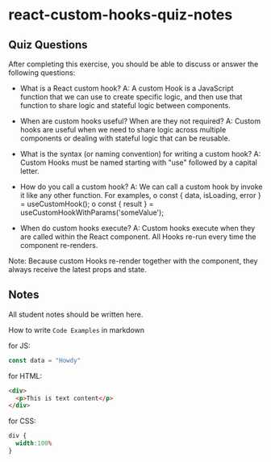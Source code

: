 # react-custom-hooks-quiz-notes

## Quiz Questions

After completing this exercise, you should be able to discuss or answer the following questions:

- What is a React custom hook?
A: A custom Hook is a JavaScript function that we can use to create specific logic, and then use that function to share logic and stateful logic between components.

- When are custom hooks useful? When are they not required?
A: Custom hooks are useful when we need to share logic across multiple components or dealing with stateful logic that can be reusable.

- What is the syntax (or naming convention) for writing a custom hook?
A: Custom Hooks must be named starting with "use" followed by a capital letter.

- How do you call a custom hook?
A: We can call a custom hook by invoke it like any other function. For examples,
    o const { data, isLoading, error } = useCustomHook();
    o const { result } = useCustomHookWithParams('someValue');

- When do custom hooks execute?
A: Custom hooks execute when they are called within the React component. All Hooks re-run every time the component re-renders.

Note: Because custom Hooks re-render together with the component, they always receive the latest props and state.

## Notes

All student notes should be written here.


How to write `Code Examples` in markdown

for JS:
```javascript
const data = "Howdy"
```

for HTML:
```html
<div>
  <p>This is text content</p>
</div>
```

for CSS:
```css
div {
  width:100%
}
```
